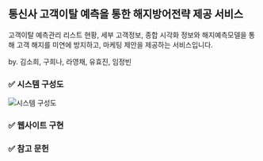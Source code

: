 ## **통신사 고객이탈 예측을 통한 해지방어전략 제공 서비스**

고객이탈 예측관리 리스트 현황, 세부 고객정보, 종합 시각화 정보와
해지예측모델을 통해 고객 해지를 미연에 방지하고, 마케팅 제안을 제공하는 서비스입니다.

by. 김소희, 구희나, 라영채, 유효진, 임정빈

### ✅ 시스템 구성도
![시스템 구성도](https://github.com/uhyozzy/multi_finalproject/assets/134241881/4253eb1b-f46e-4be4-a7fa-acbcd6f15c22)

### ✅ 웹사이트 구현

### ✅ 참고 문헌

